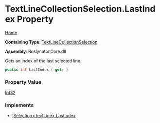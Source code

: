 # TextLineCollectionSelection\.LastIndex Property

[Home](../../../../README.md)

**Containing Type**: [TextLineCollectionSelection](../README.md)

**Assembly**: Roslynator\.Core\.dll

  
Gets an index of the last selected line\.

```csharp
public int LastIndex { get; }
```

### Property Value

[Int32](https://docs.microsoft.com/en-us/dotnet/api/system.int32)

### Implements

* [ISelection\<TextLine\>.LastIndex](../../../ISelection-1/LastIndex/README.md)
